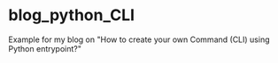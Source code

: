 # blog_python_CLI
Example for my blog on "How to create your own Command (CLI) using Python entrypoint?"
